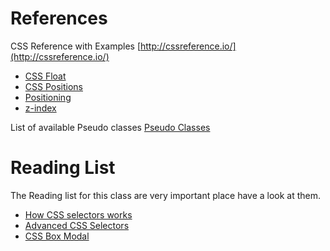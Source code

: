 # References 
CSS Reference with Examples 
[http://cssreference.io/](http://cssreference.io/)
 * [CSS Float](http://cssreference.io/property/float/)
 * [CSS Positions](http://cssreference.io/property/position/)
 * [Positioning](http://cssreference.io/positioning/)
 * [z-index](http://cssreference.io/property/z-index/)

List of available Pseudo classes
[Pseudo Classes](https://developer.mozilla.org/en-US/docs/Web/CSS/Pseudo-classes)


# Reading List 
The Reading list for this class are very important place have a look at them. 

 * [How CSS selectors works](https://medium.freecodecamp.org/explained-css-pseudo-classes-cef3c3177361)
 * [Advanced CSS Selectors](https://medium.com/the-web-crunch-publication/advanced-css-selectors-you-never-knew-about-972d8275d079)
 * [CSS Box Modal](https://css-tricks.com/the-css-box-model/)